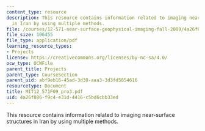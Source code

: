 ```yaml
---
content_type: resource
description: This resource contains information related to imaging near-surface structures
  in Iran by using multiple methods.
file: /courses/12-571-near-surface-geophysical-imaging-fall-2009/4a26f886f9c4e31d4416c5bd6cbb33ed_MIT12_571F09_pro3.pdf
file_size: 106455
file_type: application/pdf
learning_resource_types:
- Projects
license: https://creativecommons.org/licenses/by-nc-sa/4.0/
ocw_type: OCWFile
parent_title: Projects
parent_type: CourseSection
parent_uid: abf9eb16-45ad-3d30-aaa3-3d3fd5854616
resourcetype: Document
title: MIT12_571F09_pro3.pdf
uid: 4a26f886-f9c4-e31d-4416-c5bd6cbb33ed
---
```

This resource contains information related to imaging near-surface structures in Iran by using multiple methods.